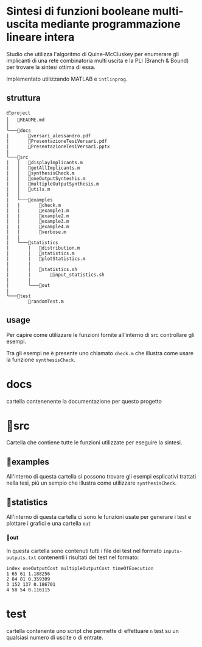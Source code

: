 # Sintesi di funzioni booleane multi-uscita mediante programmazione lineare intera

Studio che utilizza l'algoritmo di Quine-McCluskey per enumerare gli implicanti di una rete combinatoria multi uscita e la PLI (Branch & Bound) per trovare la sintesi ottima di essa.

Implementato utilizzando MATLAB e `intlinprog`.

## struttura
```
📦project
│	📃README.md
│
└───📂docs
|		📃versari_alessandro.pdf
|		📃PresentazioneTesiVersari.pdf
|		📃PresentazioneTesiVersari.pptx
|
└───📂src
|	│	📜displayImplicants.m
|	│	📜getAllImplicants.m
|	│	📜synthesisCheck.m
|	│	📜oneOutputSynteshis.m
|	│	📜multipleOutputSynthesis.m
|	│	📜utils.m
|	│
|	└───📂examples
|	|		📜check.m
|	|		📜example1.m
|	|		📜example2.m
|	|		📜example3.m
|	|		📜example4.m
|	|		📜verbose.m
|	|
|	└───📂statistics
|		|	📜distribution.m
|		|	📜statistics.m
|		|	📜plotStatistics.m
|		|
|		|	📜statistics.sh
|		|		📜input_statistics.sh
|		|
|		└───📂out
|
└───📂test
		📜randomTest.m

```

## usage

Per capire come utilizzare le funzioni fornite all'interno di src controllare gli esempi.

Tra gli esempi ne è presente uno chiamato `check.m` che illustra come usare la funzione `synthesisCheck`.

# docs

cartella contenenente la documentazione per questo progetto

# 📂src

Cartella che contiene tutte le funzioni utilizzate per eseguire la sintesi.

## 📂examples

All'interno di questa cartella si possono trovare gli esempi esplicativi trattati nella tesi, più un sempio che illustra come utilizzare `synthesisCheck`.

## 📂statistics

All'interno di questa cartella ci sono le funzioni usate per generare i test e plottare i grafici e una cartella `out` 

#### 📂out 
In questa cartella sono contenuti tutti i file dei test nel formato `inputs-outputs.txt` contenenti i risultati dei test nel formato:

```
index oneOutputCost multipleOutputCost timeOfExecution
1 65 61 1.188256
2 84 81 0.359309
3 152 137 0.186701
4 58 54 0.116115
```

# test

cartella contenente uno script che permette di effettuare `n` test su un qualsiasi numero di uscite o di entrate.
